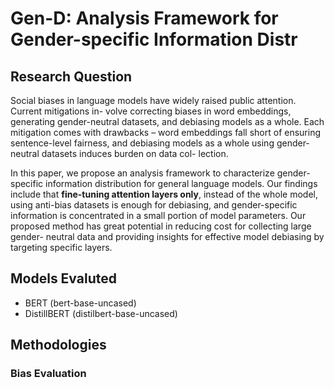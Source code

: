# Gen-D: Analysis Framework for Gender-specific Information Distr

## Research Question

Social biases in language models have widely raised public attention. Current mitigations in- volve correcting biases in word embeddings, generating gender-neutral datasets, and debiasing models as a whole. Each mitigation comes with drawbacks – word embeddings fall short of ensuring sentence-level fairness, and debiasing models as a whole using gender- neutral datasets induces burden on data col- lection. 

In this paper, we propose an analysis framework to characterize gender-specific information distribution for general language models. Our findings include that **fine-tuning attention layers only**, instead of the whole model, using anti-bias datasets is enough for debiasing, and gender-specific information is concentrated in a small portion of model parameters. Our proposed method has great potential in reducing cost for collecting large gender- neutral data and providing insights for effective model debiasing by targeting specific layers.

## Models Evaluted

- BERT (bert-base-uncased)
- DistillBERT (distilbert-base-uncased)


## Methodologies

### Bias Evaluation

